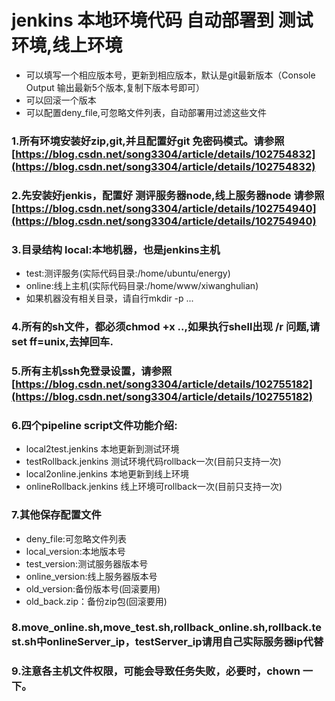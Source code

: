 
jenkins 本地环境代码 自动部署到 测试环境,线上环境 
===
-  可以填写一个相应版本号，更新到相应版本，默认是git最新版本（Console Output 输出最新5个版本,复制下版本号即可）
-  可以回滚一个版本
-  可以配置deny_file,可忽略文件列表，自动部署用过滤这些文件

### 1.所有环境安装好zip,git,并且配置好git 免密码模式。请参照 [https://blog.csdn.net/song3304/article/details/102754832](https://blog.csdn.net/song3304/article/details/102754832)

### 2.先安装好jenkis，配置好 测评服务器node,线上服务器node 请参照[https://blog.csdn.net/song3304/article/details/102754940](https://blog.csdn.net/song3304/article/details/102754940)

### 3.目录结构 local:本地机器，也是jenkins主机
-  test:测评服务(实际代码目录:/home/ubuntu/energy)
-  online:线上主机(实际代码目录:/home/www/xiwanghulian)  
-  如果机器没有相关目录，请自行mkdir -p ...  

### 4.所有的sh文件，都必须chmod +x ..,如果执行shell出现 /r 问题,请 set ff=unix,去掉回车.

### 5.所有主机ssh免登录设置，请参照 [https://blog.csdn.net/song3304/article/details/102755182](https://blog.csdn.net/song3304/article/details/102755182)


### 6.四个pipeline script文件功能介绍:
- local2test.jenkins   	本地更新到测试环境
- testRollback.jenkins 	测试环境代码rollback一次(目前只支持一次)
- local2online.jenkins 	本地更新到线上环境
- onlineRollback.jenkins  线上环境可rollback一次(目前只支持一次)

### 7.其他保存配置文件
- deny_file:可忽略文件列表
- local_version:本地版本号
- test_version:测试服务器版本号
- online_version:线上服务器版本号
- old_version:备份版本号(回滚要用)
- old_back.zip：备份zip包(回滚要用)

### 8.move_online.sh,move_test.sh,rollback_online.sh,rollback.test.sh中onlineServer_ip，testServer_ip请用自己实际服务器ip代替

### 9.注意各主机文件权限，可能会导致任务失败，必要时，chown 一下。
